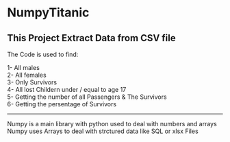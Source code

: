 # NumpyTitanic
## This Project Extract Data from CSV file
The Code is used to find: 

1- All males    
2- All females     
3- Only Survivors    
4- All lost Childern under / equal to age 17  
5- Getting the number of all Passengers & The Survivors    
6- Getting the persentage of Survivors

--------------------------------------------------------------------------------------------
Numpy is a main library with python used to deal with numbers and arrays
Numpy uses Arrays to deal with strctured data like SQL or xlsx Files
